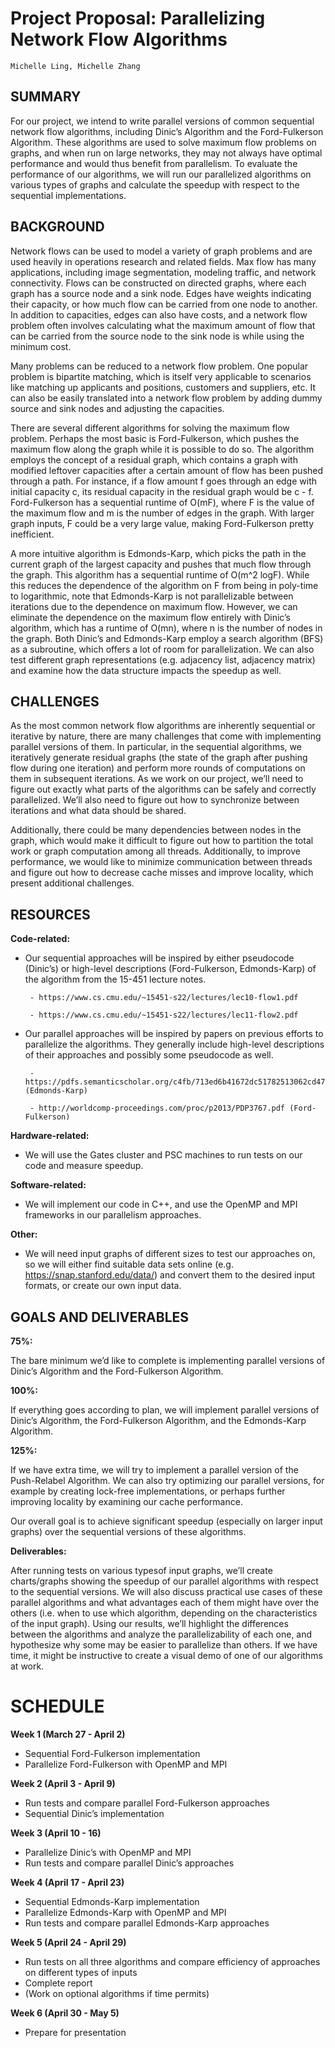 # Project Proposal: Parallelizing Network Flow Algorithms

```
Michelle Ling, Michelle Zhang
```
## SUMMARY

For our project, we intend to write parallel versions of common sequential network flow
algorithms, including Dinic’s Algorithm and the Ford-Fulkerson Algorithm. These
algorithms are used to solve maximum flow problems on graphs, and when run on large
networks, they may not always have optimal performance and would thus benefit from
parallelism. To evaluate the performance of our algorithms, we will run our parallelized
algorithms on various types of graphs and calculate the speedup with respect to the
sequential implementations.

## BACKGROUND

Network flows can be used to model a variety of graph problems and are used
heavily in operations research and related fields. Max flow has many applications,
including image segmentation, modeling traffic, and network connectivity. Flows can be
constructed on directed graphs, where each graph has a source node and a sink node.
Edges have weights indicating their capacity, or how much flow can be carried from one
node to another. In addition to capacities, edges can also have costs, and a network
flow problem often involves calculating what the maximum amount of flow that can be
carried from the source node to the sink node is while using the minimum cost.

Many problems can be reduced to a network flow problem. One popular problem
is bipartite matching, which is itself very applicable to scenarios like matching up
applicants and positions, customers and suppliers, etc. It can also be easily translated
into a network flow problem by adding dummy source and sink nodes and adjusting the
capacities.

There are several different algorithms for solving the maximum flow problem.
Perhaps the most basic is Ford-Fulkerson, which pushes the maximum flow along the
graph while it is possible to do so. The algorithm employs the concept of a residual
graph, which contains a graph with modified leftover capacities after a certain amount of
flow has been pushed through a path. For instance, if a flow amount f goes through an
edge with initial capacity c, its residual capacity in the residual graph would be c - f.
Ford-Fulkerson has a sequential runtime of O(mF), where F is the value of the
maximum flow and m is the number of edges in the graph. With larger graph inputs, F
could be a very large value, making Ford-Fulkerson pretty inefficient.

A more intuitive algorithm is Edmonds-Karp, which picks the path in the current
graph of the largest capacity and pushes that much flow through the graph. This
algorithm has a sequential runtime of O(m^2 logF). While this reduces the dependence 
of the algorithm on F from being in poly-time to logarithmic, note that Edmonds-Karp is
not parallelizable between iterations due to the dependence on maximum flow.
However, we can eliminate the dependence on the maximum flow entirely with Dinic’s
algorithm, which has a runtime of O(mn), where n is the number of nodes in the graph.
Both Dinic’s and Edmonds-Karp employ a search algorithm (BFS) as a
subroutine, which offers a lot of room for parallelization. We can also test different graph
representations (e.g. adjacency list, adjacency matrix) and examine how the data
structure impacts the speedup as well.

## CHALLENGES

As the most common network flow algorithms are inherently sequential or
iterative by nature, there are many challenges that come with implementing parallel
versions of them. In particular, in the sequential algorithms, we iteratively generate
residual graphs (the state of the graph after pushing flow during one iteration) and
perform more rounds of computations on them in subsequent iterations. As we work on
our project, we’ll need to figure out exactly what parts of the algorithms can be safely
and correctly parallelized. We’ll also need to figure out how to synchronize between
iterations and what data should be shared.

Additionally, there could be many dependencies between nodes in the graph,
which would make it difficult to figure out how to partition the total work or graph
computation among all threads. Additionally, to improve performance, we would like to
minimize communication between threads and figure out how to decrease cache misses
and improve locality, which present additional challenges.

## RESOURCES

**Code-related:**

- Our sequential approaches will be inspired by either pseudocode (Dinic’s) or
    high-level descriptions (Ford-Fulkerson, Edmonds-Karp) of the algorithm from the
    15-451 lecture notes.
    
       - https://www.cs.cmu.edu/~15451-s22/lectures/lec10-flow1.pdf
       
       - https://www.cs.cmu.edu/~15451-s22/lectures/lec11-flow2.pdf
       
- Our parallel approaches will be inspired by papers on previous efforts to
    parallelize the algorithms. They generally include high-level descriptions of their
    approaches and possibly some pseudocode as well.
    
       - https://pdfs.semanticscholar.org/c4fb/713ed6b41672dc51782513062cd470d979c3.pdf (Edmonds-Karp)
       
       - http://worldcomp-proceedings.com/proc/p2013/PDP3767.pdf (Ford-Fulkerson)


**Hardware-related:**

- We will use the Gates cluster and PSC machines to run tests on our code and
    measure speedup.

**Software-related:**

- We will implement our code in C++, and use the OpenMP and MPI frameworks in
    our parallelism approaches.

**Other:**

- We will need input graphs of different sizes to test our approaches on, so we will
    either find suitable data sets online (e.g. https://snap.stanford.edu/data/) and
    convert them to the desired input formats, or create our own input data.

## GOALS AND DELIVERABLES

**75%:** 

The bare minimum we’d like to complete is implementing parallel versions of
Dinic’s Algorithm and the Ford-Fulkerson Algorithm.

**100%:** 

If everything goes according to plan, we will implement parallel versions of
Dinic’s Algorithm, the Ford-Fulkerson Algorithm, and the Edmonds-Karp Algorithm.

**125%:** 

If we have extra time, we will try to implement a parallel version of the
Push-Relabel Algorithm. We can also try optimizing our parallel versions, for example
by creating lock-free implementations, or perhaps further improving locality by
examining our cache performance.

Our overall goal is to achieve significant speedup (especially on larger input graphs)
over the sequential versions of these algorithms.

**Deliverables:** 

After running tests on various typesof input graphs, we’ll create
charts/graphs showing the speedup of our parallel algorithms with respect to the
sequential versions. We will also discuss practical use cases of these parallel algorithms
and what advantages each of them might have over the others (i.e. when to use which
algorithm, depending on the characteristics of the input graph). Using our results, we’ll
highlight the differences between the algorithms and analyze the parallelizability of each
one, and hypothesize why some may be easier to parallelize than others. If we have
time, it might be instructive to create a visual demo of one of our algorithms at work.

# SCHEDULE

**Week 1 (March 27 - April 2)**
- Sequential Ford-Fulkerson implementation
- Parallelize Ford-Fulkerson with OpenMP and MPI
 
**Week 2 (April 3 - April 9)**
- Run tests and compare parallel Ford-Fulkerson approaches
- Sequential Dinic’s implementation

**Week 3 (April 10 - 16)**
- Parallelize Dinic’s with OpenMP and MPI
- Run tests and compare parallel Dinic’s approaches

**Week 4 (April 17 - April 23)**
- Sequential Edmonds-Karp implementation
- Parallelize Edmonds-Karp with OpenMP and MPI
- Run tests and compare parallel Edmonds-Karp approaches

**Week 5 (April 24 - April 29)**
- Run tests on all three algorithms and compare efficiency of approaches on
different types of inputs
- Complete report
- (Work on optional algorithms if time permits)

**Week 6 (April 30 - May 5)**
- Prepare for presentation


